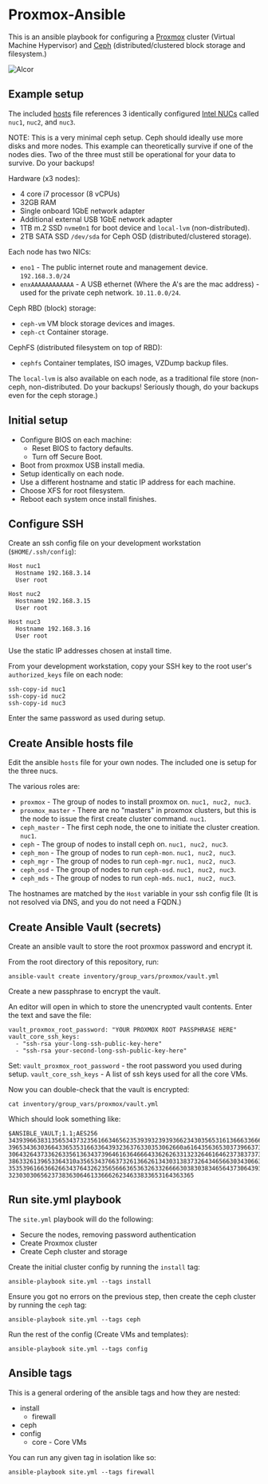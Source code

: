 # Proxmox-Ansible

This is an ansible playbook for configuring a [Proxmox](https://pve.proxmox.com) cluster (Virtual Machine
Hypervisor) and [Ceph](https://ceph.com/) (distributed/clustered block storage and filesystem.)

![Alcor](https://github.com/PlenusPyramis/proxmox-ansible/blob/images/images/alcor.gif?raw=true)

## Example setup

The included [hosts](inventory/hosts.yml) file references 3 identically configured [Intel
NUCs](https://ark.intel.com/content/www/us/en/ark/products/126140/intel-nuc-kit-nuc8i7beh.html)
called `nuc1`, `nuc2`, and `nuc3`.

NOTE: This is a very minimal ceph setup. Ceph should ideally use more disks and
more nodes. This example can theoretically survive if one of the nodes dies. Two
of the three must still be operational for your data to survive. Do your
backups!

Hardware (x3 nodes):

 * 4 core i7 processor (8 vCPUs)
 * 32GB RAM
 * Single onboard 1GbE network adapter
 * Additional external USB 1GbE network adapter
 * 1TB m.2 SSD `nvme0n1` for boot device and `local-lvm` (non-distributed).
 * 2TB SATA SSD `/dev/sda` for Ceph OSD (distributed/clustered storage).

Each node has two NICs:

 * `eno1` - The public internet route and management device. `192.168.3.0/24`
 * `enxAAAAAAAAAAAA` - A USB ethernet (Where the A's are the mac address) - used
   for the private ceph network. `10.11.0.0/24`.

Ceph RBD (block) storage:

 * `ceph-vm` VM block storage devices and images.
 * `ceph-ct` Container storage.

CephFS (distributed filesystem on top of RBD):

 * `cephfs` Container templates, ISO images, VZDump backup files.

The `local-lvm` is also available on each node, as a traditional file store
(non-ceph, non-distributed. Do your backups! Seriously though, do your backups
even for the ceph storage.)

## Initial setup

* Configure BIOS on each machine:
  * Reset BIOS to factory defaults.
  * Turn off Secure Boot.
* Boot from proxmox USB install media.
* Setup identically on each node.
* Use a different hostname and static IP address for each machine.
* Choose XFS for root filesystem.
* Reboot each system once install finishes.

## Configure SSH

Create an ssh config file on your development workstation (`$HOME/.ssh/config`):

```
Host nuc1
  Hostname 192.168.3.14
  User root

Host nuc2
  Hostname 192.168.3.15
  User root

Host nuc3
  Hostname 192.168.3.16
  User root
```

Use the static IP addresses chosen at install time.

From your development workstation, copy your SSH key to the root user's `authorized_keys` file on each node:

```
ssh-copy-id nuc1
ssh-copy-id nuc2
ssh-copy-id nuc3
```

Enter the same password as used during setup.

## Create Ansible hosts file

Edit the ansible `hosts` file for your own nodes. The included one is setup for
the three nucs.

The various roles are:

 * `proxmox` - The group of nodes to install proxmox on. `nuc1, nuc2, nuc3`.
 * `proxmox_master` - There are no "masters" in proxmox clusters, but this is
   the node to issue the first create cluster command. `nuc1`.
 * `ceph_master` - The first ceph node, the one to initiate the cluster
   creation. `nuc1`.
 * `ceph` - The group of nodes to install ceph on. `nuc1, nuc2, nuc3`.
 * `ceph_mon` - The group of nodes to run `ceph-mon`. `nuc1, nuc2, nuc3`.
 * `ceph_mgr` - The group of nodes to run `ceph-mgr`. `nuc1, nuc2, nuc3`.
 * `ceph_osd` - The group of nodes to run `ceph-osd`. `nuc1, nuc2, nuc3`.
 * `ceph_mds` - The group of nodes to run `ceph-mds`. `nuc1, nuc2, nuc3`.
 

The hostnames are matched by the `Host` variable in your ssh config file (It is
not resolved via DNS, and you do not need a FQDN.)

## Create Ansible Vault (secrets)

Create an ansible vault to store the root proxmox password and encrypt it.

From the root directory of this repository, run:

```
ansible-vault create inventory/group_vars/proxmox/vault.yml
```

Create a new passphrase to encrypt the vault.

An editor will open in which to store the unencrypted vault contents. Enter the
text and save the file:

```
vault_proxmox_root_password: "YOUR PROXMOX ROOT PASSPHRASE HERE"
vault_core_ssh_keys:
  - "ssh-rsa your-long-ssh-public-key-here"
  - "ssh-rsa your-second-long-ssh-public-key-here"
```

Set:
 `vault_proxmox_root_password` - the root password you used during setup.
 `vault_core_ssh_keys` - A list of ssh keys used for all the core VMs.
 
Now you can double-check that the vault is encrypted:

```
cat inventory/group_vars/proxmox/vault.yml 
```

Which should look something like:

```
$ANSIBLE_VAULT;1.1;AES256
34393966383135653437323561663465623539393239393662343035653161366633666365643065
3965343630366433653531663364393236376330353062660a616435636530373966373962663565
30643264373362633561363437396461636466643362626331323264616462373837373263616135
3863326139653364310a356534376637326136626134303138373264346566303430663661303537
35353961663662663437643262356566636536326332666630383038346564373064393538366334
3230303065623738363064613366626234633833653164363365
```

## Run site.yml playbook

The `site.yml` playbook will do the following:

 * Secure the nodes, removing password authentication
 * Create Proxmox cluster
 * Create Ceph cluster and storage

Create the initial cluster config by running the `install` tag:

```
ansible-playbook site.yml --tags install
```

Ensure you got no errors on the previous step, then create the ceph cluster by
running the `ceph` tag:

```
ansible-playbook site.yml --tags ceph
```

Run the rest of the config (Create VMs and templates):

```
ansible-playbook site.yml --tags config
```

## Ansible tags

This is a general ordering of the ansible tags and how they are nested:

 * install
   * firewall
 * ceph
 * config
   * core - Core VMs

You can run any given tag in isolation like so:

```
ansible-playbook site.yml --tags firewall
```


